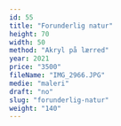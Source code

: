 ```yaml
---
id: 55
title: "Forunderlig natur"
height: 70
width: 50
method: "Akryl på lærred"
year: 2021
price: "3500"
fileName: "IMG_2966.JPG"
medie: "maleri"
draft: "no"
slug: "forunderlig-natur"
weight: "140"
---
```

